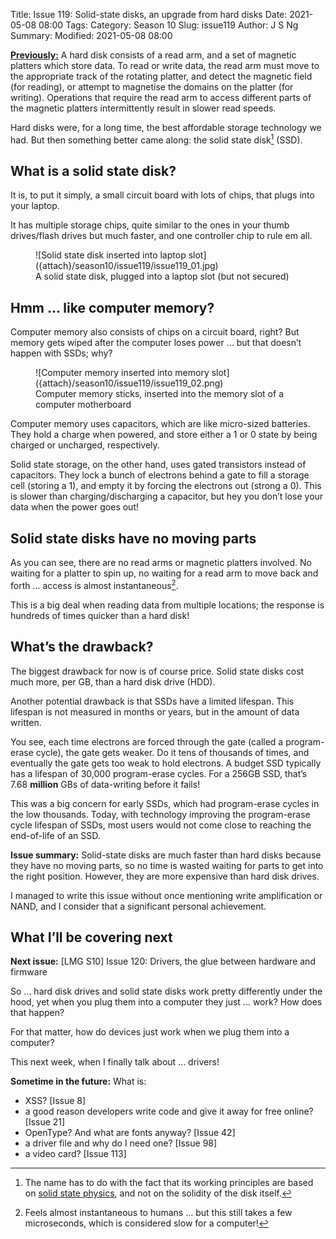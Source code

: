 Title: Issue 119: Solid-state disks, an upgrade from hard disks
Date: 2021-05-08 08:00
Tags: 
Category: Season 10
Slug: issue119
Author: J S Ng
Summary: 
Modified: 2021-05-08 08:00

[**Previously:**](https://buttondown.email/laymansguide/archive/) A hard disk consists of a read arm, and a set of magnetic platters which store data. To read or write data, the read arm must move to the appropriate track of the rotating platter, and detect the magnetic field (for reading), or attempt to magnetise the domains on the platter (for writing). Operations that require the read arm to access different parts of the magnetic platters intermittently result in slower read speeds.

Hard disks were, for a long time, the best affordable storage technology we had. But then something better came along: the solid state disk[^1] (SSD).

[^1]: The name has to do with the fact that its working principles are based on [solid state physics](https://en.wikipedia.org/wiki/Solid-state_physics), and not on the solidity of the disk itself.

## What is a solid state disk?

It is, to put it simply, a small circuit board with lots of chips, that plugs into your laptop.

It has multiple storage chips, quite similar to the ones in your thumb drives/flash drives but much faster, and one controller chip to rule em all.

<figure>
    ![Solid state disk inserted into laptop slot]({attach}/season10/issue119/issue119_01.jpg)
    <figcaption>A solid state disk, plugged into a laptop slot (but not secured)</figcaption>    
</figure>

## Hmm ... like computer memory?

Computer memory also consists of chips on a circuit board, right? But memory gets wiped after the computer loses power ... but that doesn’t happen with SSDs; why?

<figure>
    ![Computer memory inserted into memory slot]({attach}/season10/issue119/issue119_02.png)
    <figcaption>Computer memory sticks, inserted into the memory slot of a computer motherboard</figcaption>    
</figure>

Computer memory uses capacitors, which are like micro-sized batteries. They hold a charge when powered, and store either a 1 or 0 state by being charged or uncharged, respectively.

Solid state storage, on the other hand, uses gated transistors instead of capacitors. They lock a bunch of electrons behind a gate to fill a storage cell (storing a 1), and empty it by forcing the electrons out (strong a 0). This is slower than charging/discharging a capacitor, but hey you don’t lose your data when the power goes out!

## Solid state disks have no moving parts

As you can see, there are no read arms or magnetic platters involved. No waiting for a platter to spin up, no waiting for a read arm to move back and forth ... access is almost instantaneous[^2].

[^2]: Feels almost instantaneous to humans ... but this still takes a few microseconds, which is considered slow for a computer!

This is a big deal when reading data from multiple locations; the response is hundreds of times quicker than a hard disk!

## What’s the drawback?

The biggest drawback for now is of course price. Solid state disks cost much more, per GB, than a hard disk drive (HDD).

Another potential drawback is that SSDs have a limited lifespan. This lifespan is not measured in months or years, but in the amount of data written.

You see, each time electrons are forced through the gate (called a program-erase cycle), the gate gets weaker. Do it tens of thousands of times, and eventually the gate gets too weak to hold electrons. A budget SSD typically has a lifespan of 30,000 program-erase cycles. For a 256GB SSD, that’s 7.68 **million** GBs of data-writing before it fails!

This was a big concern for early SSDs, which had program-erase cycles in the low thousands. Today, with technology improving the program-erase cycle lifespan of SSDs, most users would not come close to reaching the end-of-life of an SSD.

**Issue summary:** Solid-state disks are much faster than hard disks because they have no moving parts, so no time is wasted waiting for parts to get into the right position. However, they are more expensive than hard disk drives.

I managed to write this issue without once mentioning write amplification or NAND, and I consider that a significant personal achievement.

## What I’ll be covering next

**Next issue:** [LMG S10] Issue 120: Drivers, the glue between hardware and firmware

So ... hard disk drives and solid state disks work pretty differently under the hood, yet when you plug them into a computer they just ... work? How does that happen?

For that matter, how do devices just work when we plug them into a computer?

This next week, when I finally talk about ... drivers!

**Sometime in the future:** What is:

- XSS? [Issue 8]
- a good reason developers write code and give it away for free online? [Issue 21]
- OpenType? And what are fonts anyway? [Issue 42]
- a driver file and why do I need one? [Issue 98]
- a video card? [Issue 113]
